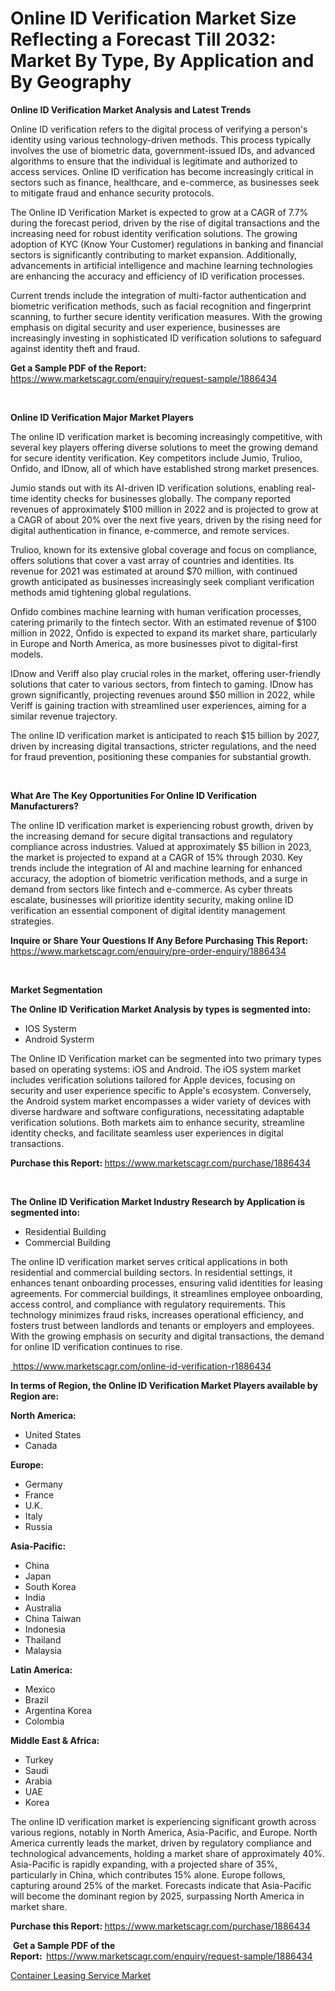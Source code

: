 <p><h1>Online ID Verification Market Size Reflecting a Forecast Till 2032: Market By Type, By Application and By Geography</h1></p><p><strong>Online ID Verification Market Analysis and Latest Trends</strong></p>
<p><p>Online ID verification refers to the digital process of verifying a person's identity using various technology-driven methods. This process typically involves the use of biometric data, government-issued IDs, and advanced algorithms to ensure that the individual is legitimate and authorized to access services. Online ID verification has become increasingly critical in sectors such as finance, healthcare, and e-commerce, as businesses seek to mitigate fraud and enhance security protocols.</p><p>The Online ID Verification Market is expected to grow at a CAGR of 7.7% during the forecast period, driven by the rise of digital transactions and the increasing need for robust identity verification solutions. The growing adoption of KYC (Know Your Customer) regulations in banking and financial sectors is significantly contributing to market expansion. Additionally, advancements in artificial intelligence and machine learning technologies are enhancing the accuracy and efficiency of ID verification processes. </p><p>Current trends include the integration of multi-factor authentication and biometric verification methods, such as facial recognition and fingerprint scanning, to further secure identity verification measures. With the growing emphasis on digital security and user experience, businesses are increasingly investing in sophisticated ID verification solutions to safeguard against identity theft and fraud.</p></p>
<p><strong>Get a Sample PDF of the Report:&nbsp;</strong> <a href="https://www.marketscagr.com/enquiry/request-sample/1886434?utm_campaign=3201&utm_medium=2&utm_source=Github&utm_content=ia&utm_term=10032025&utm_id=online-id-verification">https://www.marketscagr.com/enquiry/request-sample/1886434</a></p>
<p>&nbsp;</p>
<p><strong>Online ID Verification Major Market Players</strong></p>
<p><p>The online ID verification market is becoming increasingly competitive, with several key players offering diverse solutions to meet the growing demand for secure identity verification. Key competitors include Jumio, Trulioo, Onfido, and IDnow, all of which have established strong market presences.</p><p>Jumio stands out with its AI-driven ID verification solutions, enabling real-time identity checks for businesses globally. The company reported revenues of approximately $100 million in 2022 and is projected to grow at a CAGR of about 20% over the next five years, driven by the rising need for digital authentication in finance, e-commerce, and remote services.</p><p>Trulioo, known for its extensive global coverage and focus on compliance, offers solutions that cover a vast array of countries and identities. Its revenue for 2021 was estimated at around $70 million, with continued growth anticipated as businesses increasingly seek compliant verification methods amid tightening global regulations.</p><p>Onfido combines machine learning with human verification processes, catering primarily to the fintech sector. With an estimated revenue of $100 million in 2022, Onfido is expected to expand its market share, particularly in Europe and North America, as more businesses pivot to digital-first models.</p><p>IDnow and Veriff also play crucial roles in the market, offering user-friendly solutions that cater to various sectors, from fintech to gaming. IDnow has grown significantly, projecting revenues around $50 million in 2022, while Veriff is gaining traction with streamlined user experiences, aiming for a similar revenue trajectory.</p><p>The online ID verification market is anticipated to reach $15 billion by 2027, driven by increasing digital transactions, stricter regulations, and the need for fraud prevention, positioning these companies for substantial growth.</p></p>
<p>&nbsp;</p>
<p><strong>What Are The Key Opportunities For Online ID Verification Manufacturers?</strong></p>
<p><p>The online ID verification market is experiencing robust growth, driven by the increasing demand for secure digital transactions and regulatory compliance across industries. Valued at approximately $5 billion in 2023, the market is projected to expand at a CAGR of 15% through 2030. Key trends include the integration of AI and machine learning for enhanced accuracy, the adoption of biometric verification methods, and a surge in demand from sectors like fintech and e-commerce. As cyber threats escalate, businesses will prioritize identity security, making online ID verification an essential component of digital identity management strategies.</p></p>
<p><strong>Inquire or Share Your Questions If Any Before Purchasing This Report:</strong> <a href="https://www.marketscagr.com/enquiry/pre-order-enquiry/1886434?utm_campaign=3201&utm_medium=2&utm_source=Github&utm_content=ia&utm_term=10032025&utm_id=online-id-verification">https://www.marketscagr.com/enquiry/pre-order-enquiry/1886434</a></p>
<p>&nbsp;</p>
<p><strong>Market Segmentation</strong></p>
<p><strong>The Online ID Verification Market Analysis by types is segmented into:</strong></p>
<p><ul><li>IOS Systerm</li><li>Android Systerm</li></ul></p>
<p><p>The Online ID Verification market can be segmented into two primary types based on operating systems: iOS and Android. The iOS system market includes verification solutions tailored for Apple devices, focusing on security and user experience specific to Apple's ecosystem. Conversely, the Android system market encompasses a wider variety of devices with diverse hardware and software configurations, necessitating adaptable verification solutions. Both markets aim to enhance security, streamline identity checks, and facilitate seamless user experiences in digital transactions.</p></p>
<p><strong>Purchase this Report:&nbsp;</strong><a href="https://www.marketscagr.com/purchase/1886434?utm_campaign=3201&utm_medium=2&utm_source=Github&utm_content=ia&utm_term=10032025&utm_id=online-id-verification">https://www.marketscagr.com/purchase/1886434</a></p>
<p>&nbsp;</p>
<p><strong>The Online ID Verification Market Industry Research by Application is segmented into:</strong></p>
<p><ul><li>Residential Building</li><li>Commercial Building</li></ul></p>
<p><p>The online ID verification market serves critical applications in both residential and commercial building sectors. In residential settings, it enhances tenant onboarding processes, ensuring valid identities for leasing agreements. For commercial buildings, it streamlines employee onboarding, access control, and compliance with regulatory requirements. This technology minimizes fraud risks, increases operational efficiency, and fosters trust between landlords and tenants or employers and employees. With the growing emphasis on security and digital transactions, the demand for online ID verification continues to rise.</p></p>
<p><a href="https://www.marketscagr.com/online-id-verification-r1886434?utm_campaign=3201&utm_medium=2&utm_source=Github&utm_content=ia&utm_term=10032025&utm_id=online-id-verification">&nbsp;https://www.marketscagr.com/online-id-verification-r1886434</a></p>
<p><strong>In terms of Region, the Online ID Verification Market Players available by Region are:</strong></p>
<p>
    <p> <strong> North America: </strong>
        <ul>
            <li>United States</li>
            <li>Canada</li>
        </ul>
        </p> 
    <p> <strong> Europe: </strong>
        <ul>
            <li>Germany</li>
            <li>France</li>
            <li>U.K.</li>
            <li>Italy</li>
            <li>Russia</li>
        </ul>
        </p> 
    <p> <strong> Asia-Pacific: </strong>
        <ul>
            <li>China</li>
            <li>Japan</li>
            <li>South Korea</li>
            <li>India</li>
            <li>Australia</li>
            <li>China Taiwan</li>
            <li>Indonesia</li>
            <li>Thailand</li>
            <li>Malaysia</li>
        </ul>
        </p> 
    <p> <strong> Latin America: </strong>
        <ul>
            <li>Mexico</li>
            <li>Brazil</li>
            <li>Argentina Korea</li>
            <li>Colombia</li>
        </ul>
        </p> 
    <p> <strong> Middle East & Africa: </strong>
        <ul>
            <li>Turkey</li>
            <li>Saudi</li>
            <li>Arabia</li>
            <li>UAE</li>
            <li>Korea</li>
        </ul>
    </p>
    </p>
<p><p>The online ID verification market is experiencing significant growth across various regions, notably in North America, Asia-Pacific, and Europe. North America currently leads the market, driven by regulatory compliance and technological advancements, holding a market share of approximately 40%. Asia-Pacific is rapidly expanding, with a projected share of 35%, particularly in China, which contributes 15% alone. Europe follows, capturing around 25% of the market. Forecasts indicate that Asia-Pacific will become the dominant region by 2025, surpassing North America in market share.</p></p>
<p><strong>Purchase this Report: </strong><a href="https://www.marketscagr.com/purchase/1886434?utm_campaign=3201&utm_medium=2&utm_source=Github&utm_content=ia&utm_term=10032025&utm_id=online-id-verification">https://www.marketscagr.com/purchase/1886434</a></p>
<p>&nbsp;<strong>Get a Sample PDF of the Report:&nbsp;&nbsp;</strong><a href="https://www.marketscagr.com/enquiry/request-sample/1886434?utm_campaign=3201&utm_medium=2&utm_source=Github&utm_content=ia&utm_term=10032025&utm_id=online-id-verification">https://www.marketscagr.com/enquiry/request-sample/1886434</a></p>
<p><strong></strong></p>
<p><p><a href="https://github.com/jhamygunler/Market-Research-Report-List-1/blob/main/container-leasing-service-market.md?utm_campaign=3201&utm_medium=2&utm_source=Github&utm_content=ia&utm_term=10032025&utm_id=online-id-verification">Container Leasing Service Market</a></p></p>